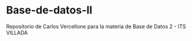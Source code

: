 # Base-de-datos-II
Repositorio de Carlos Vercellone para la materia de Base de Datos 2 - ITS VILLADA
